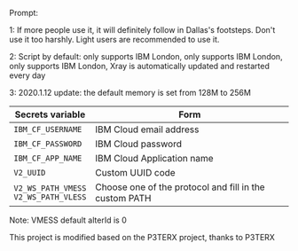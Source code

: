 Prompt:

1: If more people use it, it will definitely follow in Dallas's footsteps. Don't use it too harshly. Light users are recommended to use it.

2: Script by default: only supports IBM London, only supports IBM London, only supports IBM London, Xray is automatically updated and restarted every day

3: 2020.1.12 update: the default memory is set from 128M to 256M




   | Secrets variable | Form |
  | --------------------- | ----------- |
  | `IBM_CF_USERNAME`       | IBM Cloud email address |
  | `IBM_CF_PASSWORD` | IBM Cloud password |
  | `IBM_CF_APP_NAME` | IBM Cloud Application name |
  | `V2_UUID` | Custom UUID code |
  | `V2_WS_PATH_VMESS` </br> `V2_WS_PATH_VLESS` | Choose one of the protocol and fill in the custom PATH |
  
Note: VMESS default alterId is 0

This project is modified based on the P3TERX project, thanks to P3TERX
